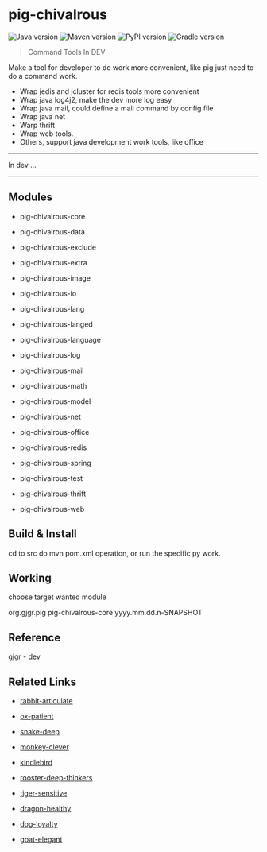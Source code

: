 # pig-chivalrous

![Java version](https://img.shields.io/badge/Java-1.8.1+-blue.svg)
![Maven version](https://img.shields.io/badge/Maven-3.5.0+-green.svg)
![PyPI version](https://img.shields.io/badge/Python-3.6+-orange.svg)
![Gradle version](https://img.shields.io/badge/Gradle-4.2.0+-brightgreen.svg)

> Command Tools In DEV

Make a tool for developer to do work more convenient, like pig just need to do a command work.

* Wrap jedis and jcluster for redis tools more convenient
* Wrap java log4j2, make the dev more log easy
* Wrap java mail, could define a mail command by config file
* Wrap java net
* Warp thrift
* Wrap web tools.
* Others, support java development work tools, like office

------

In dev ...

---

## Modules

* pig-chivalrous-core

* pig-chivalrous-data

* pig-chivalrous-exclude

* pig-chivalrous-extra

* pig-chivalrous-image

* pig-chivalrous-io

* pig-chivalrous-lang

* pig-chivalrous-langed

* pig-chivalrous-language

* pig-chivalrous-log

* pig-chivalrous-mail

* pig-chivalrous-math

* pig-chivalrous-model

* pig-chivalrous-net

* pig-chivalrous-office

* pig-chivalrous-redis

* pig-chivalrous-spring

* pig-chivalrous-test

* pig-chivalrous-thrift

* pig-chivalrous-web



## Build & Install

cd to src do mvn pom.xml operation, or run the specific py work.

## Working

choose target wanted module

  <dependencies>
       <groupId>org.gjgr.pig</groupId>
       <artifactId>pig-chivalrous-core</artifactId>
       <version>yyyy.mm.dd.n-SNAPSHOT</artifactId>
   </dependencies>

## Reference

[gjgr - dev](https://github.com/gwdgithubnom/gjgr)

## Related Links

- [rabbit-articulate](https://github.com/gwdgithubnom/rabbit-articulate)

- [ox-patient](https://github.com/gwdgithubnom/ox-patient)

- [snake-deep](https://github.com/gwdgithubnom/snake-deep)

- [monkey-clever](https://github.com/gwdgithubnom/monkey-clever)

- [kindlebird](https://github.com/gwdgithubnom/kindlebird)

- [rooster-deep-thinkers](https://github.com/gwdgithubnom/rooster-deep-thinkers)

- [tiger-sensitive](https://github.com/gwdgithubnom/tiger-sensitive)

- [dragon-healthy](https://github.com/gwdgithubnom/dragon-healthy)

- [dog-loyalty](https://github.com/gwdgithubnom/dog-loyalty)

- [goat-elegant](https://github.com/gwdgithubnom/goat-elegant)

